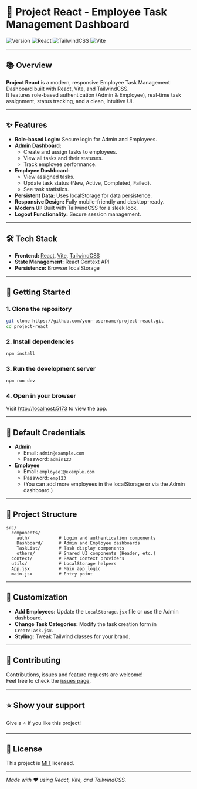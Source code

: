 # 🚀 Project React - Employee Task Management Dashboard

![Version](https://img.shields.io/badge/version-1.0.0-blue.svg)
![React](https://img.shields.io/badge/React-18+-blue?logo=react)
![TailwindCSS](https://img.shields.io/badge/TailwindCSS-3+-teal?logo=tailwindcss)
![Vite](https://img.shields.io/badge/Vite-4+-yellow?logo=vite)

---

## 📚 Overview

**Project React** is a modern, responsive Employee Task Management Dashboard built with React, Vite, and TailwindCSS.  
It features role-based authentication (Admin & Employee), real-time task assignment, status tracking, and a clean, intuitive UI.

---

## ✨ Features

- **Role-based Login:** Secure login for Admin and Employees.
- **Admin Dashboard:**
  - Create and assign tasks to employees.
  - View all tasks and their statuses.
  - Track employee performance.
- **Employee Dashboard:**
  - View assigned tasks.
  - Update task status (New, Active, Completed, Failed).
  - See task statistics.
- **Persistent Data:** Uses localStorage for data persistence.
- **Responsive Design:** Fully mobile-friendly and desktop-ready.
- **Modern UI:** Built with TailwindCSS for a sleek look.
- **Logout Functionality:** Secure session management.

---

## 🛠️ Tech Stack

- **Frontend:** [React](https://react.dev/), [Vite](https://vitejs.dev/), [TailwindCSS](https://tailwindcss.com/)
- **State Management:** React Context API
- **Persistence:** Browser localStorage

---

## 🚦 Getting Started

### 1. **Clone the repository**

```sh
git clone https://github.com/your-username/project-react.git
cd project-react
```

### 2. **Install dependencies**

```sh
npm install
```

### 3. **Run the development server**

```sh
npm run dev
```

### 4. **Open in your browser**

Visit [http://localhost:5173](http://localhost:5173) to view the app.

---

## 🔑 Default Credentials

- **Admin**
  - Email: `admin@example.com`
  - Password: `admin123`
- **Employee**
  - Email: `employee1@example.com`
  - Password: `emp123`
  - (You can add more employees in the localStorage or via the Admin dashboard.)

---

## 📁 Project Structure

```
src/
  components/
    auth/           # Login and authentication components
    Dashboard/      # Admin and Employee dashboards
    TaskList/       # Task display components
    others/         # Shared UI components (Header, etc.)
  context/          # React Context providers
  utils/            # LocalStorage helpers
  App.jsx           # Main app logic
  main.jsx          # Entry point
```

---

## 📝 Customization

- **Add Employees:** Update the `LocalStorage.jsx` file or use the Admin dashboard.
- **Change Task Categories:** Modify the task creation form in `CreateTask.jsx`.
- **Styling:** Tweak Tailwind classes for your brand.

---

## 🤝 Contributing

Contributions, issues and feature requests are welcome!  
Feel free to check the [issues page](https://github.com/your-username/project-react/issues).

---

## ⭐ Show your support

Give a ⭐️ if you like this project!

---

## 📄 License

This project is [MIT](LICENSE) licensed.

---

_Made with ❤️ using React, Vite, and TailwindCSS._
